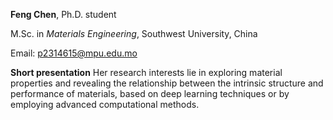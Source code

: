**Feng Chen**, Ph.D. student

M.Sc. in *Materials Engineering*, Southwest University, China

Email: <p2314615@mpu.edu.mo>

**Short presentation** Her research interests lie in exploring material properties and revealing the relationship between the intrinsic structure and performance of materials, based on deep learning techniques or by employing advanced computational methods.
